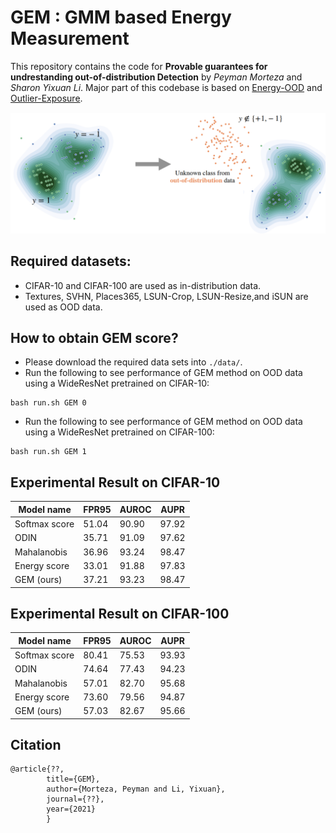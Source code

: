 
# GEM : GMM based Energy Measurement

This repository contains the code for **Provable guarantees for undrestanding out-of-distribution Detection** by *Peyman Morteza* and *Sharon Yixuan Li*. Major part of this codebase is based on [Energy-OOD](https://github.com/wetliu/energy_ood) and [Outlier-Exposure](https://github.com/hendrycks/outlier-exposure). 

![Alt text](img/main_teaser.png "OOD detection")

## Required datasets:
* CIFAR-10 and CIFAR-100 are used as in-distribution data.
* Textures, SVHN, Places365, LSUN-Crop, LSUN-Resize,and iSUN are used as OOD data.

## How to obtain GEM score?
* Please download the required data sets into ``./data/``.
* Run the following to see performance of GEM method on OOD data using a WideResNet pretrained on CIFAR-10:
```
bash run.sh GEM 0
```
* Run the following to see performance of GEM method on OOD data using a WideResNet pretrained on CIFAR-100:
```
bash run.sh GEM 1
```

## Experimental Result on CIFAR-10

| Model name         |     FPR95       |  AUROC  |  AUPR  |
| ------------------ |---------------- | --------| ------ |  
| Softmax score |     51.04      |  90.90 |  97.92  |  
| ODIN          |     35.71      |  91.09 |  97.62  |
| Mahalanobis   |     36.96      |  93.24 |  98.47  |
| Energy score  |     33.01      |  91.88 |  97.83  |
| GEM (ours)    |     37.21      |  93.23 |  98.47  |


## Experimental Result on CIFAR-100

| Model name         |     FPR95       |  AUROC  |  AUPR  |
| ------------------ |---------------- | --------| ------ |  
| Softmax score |     80.41      |  75.53 |  93.93  |  
| ODIN          |     74.64      |  77.43 |  94.23  |
| Mahalanobis   |     57.01      |  82.70 |  95.68  |
| Energy score  |     73.60      |  79.56 |  94.87  |
| GEM (ours)    |     57.03      |  82.67 |  95.66  |

## Citation

    @article{??,
            title={GEM},
            author={Morteza, Peyman and Li, Yixuan},
            journal={??},
            year={2021}
            } 

